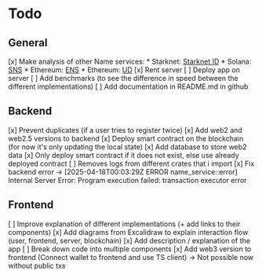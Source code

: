 # Todo

## General

[x] Make analysis of other Name services:
    * Starknet: [Starknet ID](https://starknet.id/)
    * Solana: [SNS](https://www.sns.id/)
    * Ethereum: [ENS](https://app.ens.domains/)
    * Ethereum: [UD](https://unstoppabledomains.com/)
[x] Rent server
[ ] Deploy app on server
[ ] Add benchmarks (to see the difference in speed between the different implementations)
[ ] Add documentation in README.md in github
     
## Backend

[x] Prevent duplicates (if a user tries to register twice)
[x] Add web2 and web2.5 versions to backend
[x] Deploy smart contract on the blockchain (for now it's only updating the local state)
[x] Add database to store web2 data
[x] Only deploy smart contract if it does not exist, else use already deployed contract
[ ] Removes logs from different crates that i import
[x] Fix backend error 
-> [2025-04-18T00:03:29Z ERROR name_service::error] Internal Server Error: Program execution failed: transaction executor error

## Frontend

[ ] Improve explanation of different implementations (+ add links to their components)
[x] Add diagrams from Excalidraw to explain interaction flow (user, frontend, server, blockchain)
[x] Add description / explanation of the app
[ ] Break down code into multiple components
[x] Add web3 version to frontend (Connect wallet to frontend and use TS client) -> Not possible now without public txs
